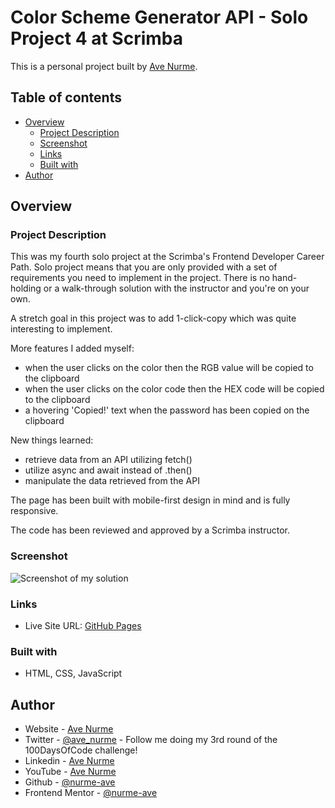 # Color Scheme Generator API - Solo Project 4 at Scrimba

This is a personal project built by [Ave Nurme](https://www.avenurme.dev).

## Table of contents

- [Overview](#overview)
  - [Project Description](#project-description)
  - [Screenshot](#screenshot)
  - [Links](#links)
  - [Built with](#built-with)
- [Author](#author)

## Overview

### Project Description

This was my fourth solo project at the Scrimba's Frontend Developer Career Path. Solo project means that you are only provided with a set of requirements you need to implement in the project. There is no hand-holding or a walk-through solution with the instructor and you're on your own.

A stretch goal in this project was to add 1-click-copy which was quite interesting to implement.

More features I added myself:
- when the user clicks on the color then the RGB value will be copied to the clipboard
- when the user clicks on the color code then the HEX code will be copied to the clipboard
- a hovering 'Copied!' text when the password has been copied on the clipboard

New things learned:
- retrieve data from an API utilizing fetch()
- utilize async and await instead of .then()
- manipulate the data retrieved from the API

The page has been built with mobile-first design in mind and is fully responsive.

The code has been reviewed and approved by a Scrimba instructor.

### Screenshot

![Screenshot of my solution](/color-scheme-generator-screenshot-api_760.png)

### Links

- Live Site URL: [GitHub Pages](https://nurme-ave.github.io/scrimba-solo-project-color-scheme-generator-api/)

### Built with

- HTML, CSS, JavaScript

## Author

- Website - [Ave Nurme](https://www.avenurme.dev)
- Twitter - [@ave\_nurme](https://twitter.com/ave_nurme) - Follow me doing my 3rd round of the 100DaysOfCode challenge!
- Linkedin - [Ave Nurme](https://www.linkedin.com/in/ave-nurme)
- YouTube - [Ave Nurme](https://www.youtube.com/channel/UC_kKIEE66Wa5bAxjqoI1A8w/videos)
- Github - [@nurme-ave](https://github.com/nurme-ave)
- Frontend Mentor - [@nurme-ave](https://www.frontendmentor.io/profile/nurme-ave)
